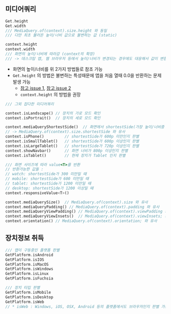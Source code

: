 ## 미디어쿼리

```dart
Get.height
Get.width
/// MediaQuery.of(context).size.height 와 동일
/// 다만 최초 불러온 높이/너비 값으로 불변하는 값 (static)

context.height
context.width
/// 화면의 높이/너비에 따라감 (context의 확장)
/// -> 데스크탑 앱, 웹 브라우저 등에서 높이/너비가 변경되는 경우에도 대응해서 값이 변함
```
- 화면의 높이/너비를 위 2가지 방법들로 참조 가능
- `Get.height` 의 방법은 불변하는 특성때문에 앱을 처음 열때 0.0을 반환하는 문제 발생 가능
  - [참고 issue 1](https://github.com/jonataslaw/getx/issues/2523), [참고 issue 2](https://github.com/jonataslaw/getx/issues/486#issuecomment-677892438)
  - `context.height` 의 방법을 권장

```dart
/// 그외 잡다한 미디어쿼리

context.isLandscape() // 장치의 가로 모드 확인
context.isPortrait()  // 장치의 세로 모드 확인

context.mediaQueryShortestSide()  // 화면에서 shortestSide(가장 높이/너비중 가장 작은 길이)를 반환
// -> MediaQuery.of(context).size.shortestSide 와 유사
context.isPhone()         // shortestSide가 600p 미만인지 판별
context.isSmallTablet()   // shortestSide가 600p 이상인지 판별
context.isLargeTablet()   // shortestSide가 720p 이상인지 판별
context.showNavbar()      // 화면 너비가 800p 이상인지 판별
context.isTablet()        // 현재 장치가 Tablet 인지 판별

/// 화면 사이즈에 따라 value<T>를 반환
// 반환가능한 값들 :
// watch: shortestSide가 300 미만일 때
// mobile: shortestSide가 600 미만일 때
// tablet: shortestSide가 1200 미만일 때
// desktop: shortestSide가 1200 이상일 때
context.responsiveValue<T>()

context.mediaQuerySize()  // MediaQuery.of(context).size 와 유사
context.mediaQueryPadding() // MediaQuery.of(context).padding 와 유사
context.mediaQueryViewPadding() // MediaQuery.of(context).viewPadding 와 유사
context.mediaQueryViewInsets()  // MediaQuery.of(context).viewInsets; 와 유사
context.orientation() // MediaQuery.of(context).orientation; 와 유사
```


## 장치정보 취득

```dart
/// 앱이 구동중인 플랫폼 판별
GetPlatform.isAndroid
GetPlatform.isIOS
GetPlatform.isMacOS
GetPlatform.isWindows
GetPlatform.isLinux
GetPlatform.isFuchsia

/// 장치 타입 판별
GetPlatform.isMobile
GetPlatform.isDesktop
GetPlatform.isWeb   
// * isWeb : Windows, iOS, OSX, Android 등의 플랫폼에서도 브라우저인지 판별 가능
```
